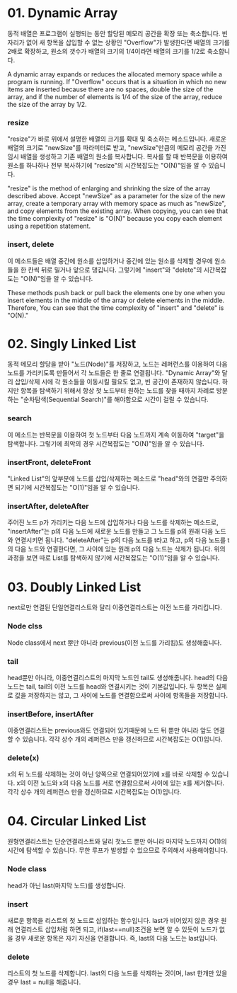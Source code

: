 # 01. Dynamic Array
동적 배열은 프로그램이 실행되는 동안 할당된 메모리 공간을 확장 또는 축소합니다.
빈자리가 없어 새 항목을 삽입할 수 없는 상황인 "Overflow"가 발생한다면 배열의 크기를 2배로 확장하고, 원소의 갯수가 배열의 크기의 1/4이라면 배열의 크기를 1/2로 축소합니다.

A dynamic array expands or reduces the allocated memory space while a program is running.
If "Overflow" occurs that is a situation in which no new items are inserted because there are no spaces, double the size of the array, and if the number of elements is 1/4 of the size of the array, reduce the size of the array by 1/2.
### resize
"resize"가 바로 위에서 설명한 배열의 크기를 확대 및 축소하는 메소드입니다.
새로운 배열의 크기로 "newSize"를 파라미터로 받고, "newSize"만큼의 메모리 공간을 가진 임시 배열을 생성하고 기존 배열의 원소를 복사합니다. 복사를 할 때 반복문을 이용하여 원소를 하나하나 전부 복사하기에 "resize"의 시간복잡도는 "O(N)"임을 알 수 있습니다.

"resize" is the method of enlarging and shrinking the size of the array described above.
Accept "newSize" as a parameter for the size of the new array, create a temporary array with memory space as much as "newSize", and copy elements from the existing array. When copying, you can see that the time complexity of "resize" is "O(N)" because you copy each element using a repetition statement.
### insert, delete
이 메소드들은 배열 중간에 원소를 삽입하거나 중간에 있는 원소를 삭제할 경우에 원소들을 한 칸씩 뒤로 밀거나 앞으로 댕깁니다. 그렇기에 "insert"와 "delete"의 시간복잡도는 "O(N)"임을 알 수 있습니다.

These methods push back or pull back the elements one by one when you insert elements in the middle of the array or delete elements in the middle. Therefore, You can see that the time complexity of "insert" and "delete" is "O(N)."

# 02. Singly Linked List
동적 메모리 할당을 받아 "노드(Node)"를 저장하고, 노드는 레퍼런스를 이용하여 다음 노드를 가리키도록 만들어서 각 노드들은 한 줄로 연결됩니다.
"Dynamic Array"와 달리 삽입/삭제 시에 각 원소들을 이동시킬 필요도 없고, 빈 공간이 존재하지 않습니다.
하지만 항목을 탐색하기 위해서 항상 첫 노드부터 원하는 노드를 찾을 때까지 차례로 방문하는 "순차탐색(Sequential Search)"를 해야함으로 시간이 걸릴 수 있습니다.
### search
이 메소드는 반복문을 이용하여 첫 노드부터 다음 노드까지 계속 이동하여 "target"을 탐색합니다. 
그렇기에 최악의 경우 시간복잡도는 "O(N)"임을 알 수 있습니다.
### insertFront, deleteFront
"Linked List"의 앞부분에 노드를 삽입/삭제하는 메소드로 "head"와의 연결만 주의하면 되기에 시간복잡도는 "O(1)"임을 알 수 있습니다.
### insertAfter, deleteAfter
주어진 노드 p가 가리키는 다음 노드에 삽입하거나 다음 노드를 삭제하는 메소드로, "insertAfter"는 p의 다음 노드에 새로운 노드를 만들고 그 노드를 p의 원래 다음 노드와 연결시키면 됩니다.
"deleteAfter"는 p의 다음 노드를 t라고 하고, p의 다음 노드를 t의 다음 노드와 연결한다면, 그 사이에 있는 원래 p의 다음 노드는 삭제가 됩니다.
위의 과정을 보면 따로 List를 탐색하지 않기에 시간복잡도는 "O(1)"임을 알 수 있습니다.

# 03. Doubly Linked List
next로만 연결된 단일연결리스트와 달리 이중연결리스트는 이전 노드를 가리킵니다.

### Node clss
Node class에서 next 뿐만 아니라 previous(이전 노드를 가리킴)도 생성해줍니다.

### tail
head뿐만 아니라, 이중연결리스트의 마지막 노드인 tail도 생성해줍니다.
head의 다음 노드는 tail, tail의 이전 노드를 head와 연결시키는 것이 기본값입니다.
두 항목은 실제로 값을 저장하지는 않고, 그 사이에 노드를 연결함으로써 사이에 항목들을 저장합니다.

### insertBefore, insertAfter
이중연결리스트는 previous와도 연결되어 있기때문에 노드 뒤 뿐만 아니라 앞도 연결할 수 있습니다.
각각 상수 개의 레퍼런스 만을 갱신하므로 시간복잡도는 O(1)입니다. 

### delete(x)
x의 뒤 노드를 삭제하는 것이 아닌 양쪽으로 연결되어있기에 x를 바로 삭제할 수 있습니다.
x의 이전 노드와 x의 다음 노드를 서로 연결함으로써 사이에 있는 x를 제거합니다.
각각 상수 개의 레퍼런스 만을 갱신하므로 시간복잡도는 O(1)입니다. 

# 04. Circular Linked List
원형연결리스트는 단순연결리스트와 달리 첫노드 뿐만 아니라 마지막 노드까지 O(1)의 시간에 탐색할 수 있습니다.
무한 루프가 발생할 수 있으므로 주의해서 사용해야합니다.

### Node class
head가 아닌 last(마지막 노드)를 생성합니다.

### insert
새로운 항목을 리스트의 첫 노드로 삽입하는 함수입니다.
last가 비어있지 않은 경우 원래 연결리스트 삽입처럼 하면 되고,
if(last==null)조건을 보면 알 수 있듯이 노드가 없을 경우 새로운 항목은 자기 자신을 연결합니다.
즉, last의 다음 노드는 last입니다.

### delete 
리스트의 첫 노드를 삭제합니다.
last의 다음 노드를 삭제하는 것이며, last 한개만 있을 경우 last = null을 해줍니다.